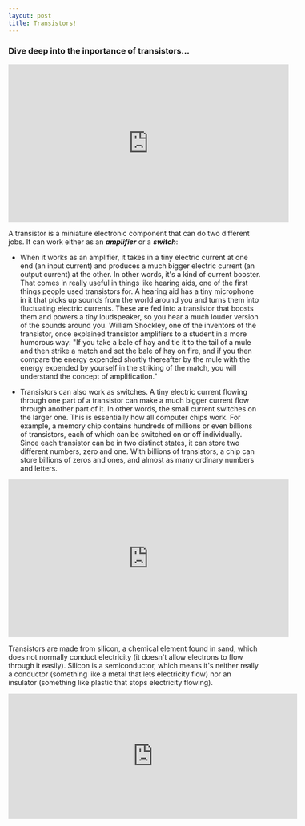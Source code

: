 ```yaml
---
layout: post
title: Transistors!
---
```


### Dive deep into the inportance of transistors...

<iframe width="560" height="315" src="https://www.youtube.com/embed/J4oO7PT_nzQ" title="YouTube video player" frameborder="0" allow="accelerometer; autoplay; clipboard-write; encrypted-media; gyroscope; picture-in-picture" allowfullscreen></iframe>

A transistor is a miniature electronic component that can do two different jobs. It can work either as an **_amplifier_** or a **_switch_**:

- When it works as an amplifier, it takes in a tiny electric current at one end (an input current) and produces a much bigger electric current (an output current) at the other. In other words, it's a kind of current booster. That comes in really useful in things like hearing aids, one of the first things people used transistors for. A hearing aid has a tiny microphone in it that picks up sounds from the world around you and turns them into fluctuating electric currents. These are fed into a transistor that boosts them and powers a tiny loudspeaker, so you hear a much louder version of the sounds around you. William Shockley, one of the inventors of the transistor, once explained transistor amplifiers to a student in a more humorous way: "If you take a bale of hay and tie it to the tail of a mule and then strike a match and set the bale of hay on fire, and if you then compare the energy expended shortly thereafter by the mule with the energy expended by yourself in the striking of the match, you will understand the concept of amplification."

- Transistors can also work as switches. A tiny electric current flowing through one part of a transistor can make a much bigger current flow through another part of it. In other words, the small current switches on the larger one. This is essentially how all computer chips work. For example, a memory chip contains hundreds of millions or even billions of transistors, each of which can be switched on or off individually. Since each transistor can be in two distinct states, it can store two different numbers, zero and one. With billions of transistors, a chip can store billions of zeros and ones, and almost as many ordinary numbers and letters.

<iframe width="560" height="315" src="https://www.youtube.com/embed/gUmDVe6C-BU" title="YouTube video player" frameborder="0" allow="accelerometer; autoplay; clipboard-write; encrypted-media; gyroscope; picture-in-picture" allowfullscreen></iframe>

Transistors are made from silicon, a chemical element found in sand, which does not normally conduct electricity (it doesn't allow electrons to flow through it easily). Silicon is a semiconductor, which means it's neither really a conductor (something like a metal that lets electricity flow) nor an insulator (something like plastic that stops electricity flowing).

<iframe src="https://aws1.discourse-cdn.com/digikey/original/2X/6/61971ae71e84e873bd7e62ea897a99c7b0639294.jpg" scrolling="no" frameborder="0" allowfullscreen width="577" height="250"></iframe>
